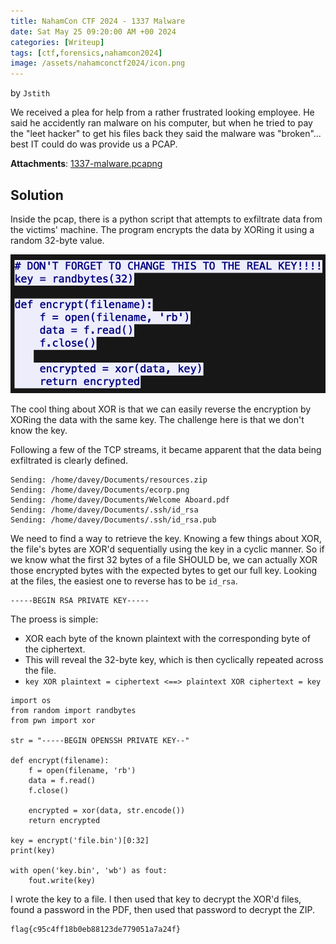 ```yaml
---
title: NahamCon CTF 2024 - 1337 Malware
date: Sat May 25 09:20:00 AM +00 2024
categories: [Writeup]
tags: [ctf,forensics,nahamcon2024]
image: /assets/nahamconctf2024/icon.png
---
```

by `Jstith`

We received a plea for help from a rather frustrated looking employee. He said he accidently ran malware on his computer, but when he tried to pay the "leet hacker" to get his files back they said the malware was "broken"... best IT could do was provide us a PCAP.

**Attachments**: 
[1337-malware.pcapng](https://github.com/alhumaw/alhumaw.github.io/blob/main/assets/nahamconctf2024/1337-malware.pcapng)

## Solution
Inside the pcap, there is a python script that attempts to exfiltrate data from the victims' machine. The program encrypts the data
by XORing it using a random 32-byte value. 

![xor](/assets/nahamconctf2024/xor_img.png)

The cool thing about XOR is that we can easily reverse the encryption by XORing the data with the same key. The challenge here is that we don't know the key.

Following a few of the TCP streams, it became apparent that the data being exfiltrated is clearly defined. 

```
Sending: /home/davey/Documents/resources.zip
Sending: /home/davey/Documents/ecorp.png
Sending: /home/davey/Documents/Welcome Aboard.pdf
Sending: /home/davey/Documents/.ssh/id_rsa
Sending: /home/davey/Documents/.ssh/id_rsa.pub
```

We need to find a way to retrieve the key. Knowing a few things about XOR, the file's bytes are XOR'd sequentially using the key in a cyclic manner.
So if we know what the first 32 bytes of a file SHOULD be, we can actually XOR those encrypted bytes with the expected bytes to get our full key.
Looking at the files, the easiest one to reverse has to be `id_rsa`.

```
-----BEGIN RSA PRIVATE KEY-----
```

The proess is simple:

- XOR each byte of the known plaintext with the corresponding byte of the ciphertext.
- This will reveal the 32-byte key, which is then cyclically repeated across the file.
- `key XOR plaintext = ciphertext <==> plaintext XOR ciphertext = key`

```
import os
from random import randbytes
from pwn import xor

str = "-----BEGIN OPENSSH PRIVATE KEY--"

def encrypt(filename):
    f = open(filename, 'rb')
    data = f.read()
    f.close()
   
    encrypted = xor(data, str.encode())
    return encrypted

key = encrypt('file.bin')[0:32]
print(key)

with open('key.bin', 'wb') as fout:
    fout.write(key)
```

I wrote the key to a file. I then used that key to decrypt the XOR'd files, found a password in the PDF, then used that password to decrypt the ZIP.


```
flag{c95c4ff18b0eb88123de779051a7a24f}
```
